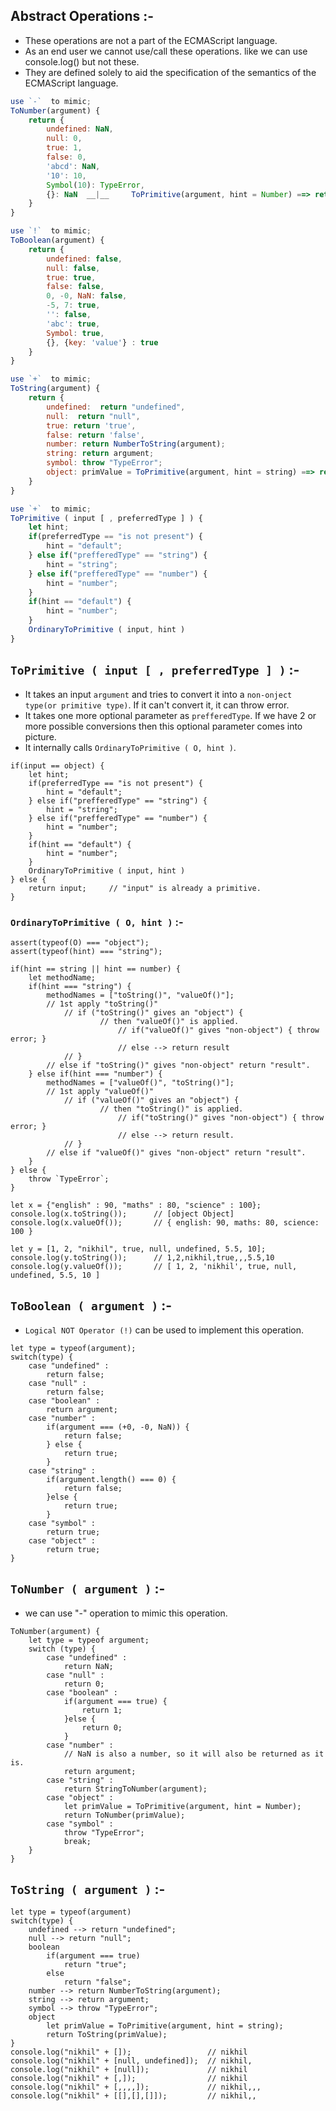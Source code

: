 ## Abstract Operations :-

-   These operations are not a part of the ECMAScript language.
-   As an end user we cannot use/call these operations. like we can use console.log() but not these.
-   They are defined solely to aid the specification of the semantics of the ECMAScript language.

```js
use `-`  to mimic;
ToNumber(argument) {
    return {
        undefined: NaN,
        null: 0,
        true: 1,
        false: 0,
        'abcd': NaN,
        '10': 10,
        Symbol(10): TypeError,
        {}: NaN  __|__     ToPrimitive(argument, hint = Number) ==> return ToNumber(primValue)
    }
}
```

```js
use `!`  to mimic;
ToBoolean(argument) {
    return {
        undefined: false,
        null: false,
        true: true,
        false: false,
        0, -0, NaN: false,
        -5, 7: true,
        '': false,
        'abc': true,
        Symbol: true,
        {}, {key: 'value'} : true
    }
}
```

```js
use `+`  to mimic;
ToString(argument) {
    return {
        undefined:  return "undefined",
        null:  return "null",
        true: return 'true',
        false: return 'false',
        number: return NumberToString(argument);
        string: return argument;
        symbol: throw "TypeError";
        object: primValue = ToPrimitive(argument, hint = string) ==> return ToString(primValue);
    }
}
```

```js
use `+`  to mimic;
ToPrimitive ( input [ , preferredType ] ) {
    let hint;
    if(preferredType == "is not present") {
        hint = "default";
    } else if("prefferedType" == "string") {
        hint = "string";
    } else if("prefferedType" == "number") {
        hint = "number";
    }
    if(hint == "default") {
        hint = "number";
    }
    OrdinaryToPrimitive ( input, hint )
}
```

## `ToPrimitive ( input [ , preferredType ] )` :-

-   It takes an input `argument` and tries to convert it into a `non-onject type(or primitive type)`.
    If it can't convert it, it can throw error.
-   It takes one more optional parameter as `prefferedType`. If we have 2 or more possible conversions then this optional parameter comes into picture.
-   It internally calls `OrdinaryToPrimitive ( O, hint )`.

```JS
if(input == object) {
    let hint;
    if(preferredType == "is not present") {
        hint = "default";
    } else if("prefferedType" == "string") {
        hint = "string";
    } else if("prefferedType" == "number") {
        hint = "number";
    }
    if(hint == "default") {
        hint = "number";
    }
    OrdinaryToPrimitive ( input, hint )
} else {
    return input;     // "input" is already a primitive.
}
```

### `OrdinaryToPrimitive ( O, hint )` :-

```JS
assert(typeof(O) === "object");
assert(typeof(hint) === "string");

if(hint == string || hint == number) {
    let methodName;
    if(hint === "string") {
        methodNames = ["toString()", "valueOf()"];
        // 1st apply "toString()"
            // if ("toString()" gives an "object") {
                    // then "valueOf()" is applied.
                        // if("valueOf()" gives "non-object") { throw error; }
                        // else --> return result
            // }
        // else if "toString()" gives "non-object" return "result".
    } else if(hint === "number") {
        methodNames = ["valueOf()", "toString()"];
        // 1st apply "valueOf()"
            // if ("valueOf()" gives an "object") {
                    // then "toString()" is applied.
                        // if("toString()" gives "non-object") { throw error; }
                        // else --> return result.
            // }
        // else if "valueOf()" gives "non-object" return "result".
    }
} else {
    throw `TypeError`;
}

let x = {"english" : 90, "maths" : 80, "science" : 100};
console.log(x.toString());      // [object Object]
console.log(x.valueOf());       // { english: 90, maths: 80, science: 100 }

let y = [1, 2, "nikhil", true, null, undefined, 5.5, 10];
console.log(y.toString());      // 1,2,nikhil,true,,,5.5,10
console.log(y.valueOf());       // [ 1, 2, 'nikhil', true, null, undefined, 5.5, 10 ]
```

## `ToBoolean ( argument )` :-

-   `Logical NOT Operator (!)` can be used to implement this operation.

```JS
let type = typeof(argument);
switch(type) {
    case "undefined" :
        return false;
    case "null" :
        return false;
    case "boolean" :
        return argument;
    case "number" :
        if(argument === (+0, -0, NaN)) {
            return false;
        } else {
            return true;
        }
    case "string" :
        if(argument.length() === 0) {
            return false;
        }else {
            return true;
        }
    case "symbol" :
        return true;
    case "object" :
        return true;
}
```

## `ToNumber ( argument )` :-

-   we can use "-" operation to mimic this operation.

```JS
ToNumber(argument) {
    let type = typeof argument;
    switch (type) {
        case "undefined" :
            return NaN;
        case "null" :
            return 0;
        case "boolean" :
            if(argument === true) {
                return 1;
            }else {
                return 0;
            }
        case "number" :
            // NaN is also a number, so it will also be returned as it is.
            return argument;
        case "string" :
            return StringToNumber(argument);
        case "object" :
            let primValue = ToPrimitive(argument, hint = Number);
            return ToNumber(primValue);
        case "symbol" :
            throw "TypeError";
            break;
    }
}
```

## `ToString ( argument )` :-

```JS
let type = typeof(argument)
switch(type) {
    undefined --> return "undefined";
    null --> return "null";
    boolean
        if(argument === true)
            return "true";
        else
            return "false";
    number --> return NumberToString(argument);
    string --> return argument;
    symbol --> throw "TypeError";
    object
        let primValue = ToPrimitive(argument, hint = string);
        return ToString(primValue);
}
console.log("nikhil" + []);                 // nikhil
console.log("nikhil" + [null, undefined]);  // nikhil,
console.log("nikhil" + [null]);             // nikhil
console.log("nikhil" + [,]);                // nikhil
console.log("nikhil" + [,,,,]);             // nikhil,,,
console.log("nikhil" + [[],[],[]]);         // nikhil,,
```
